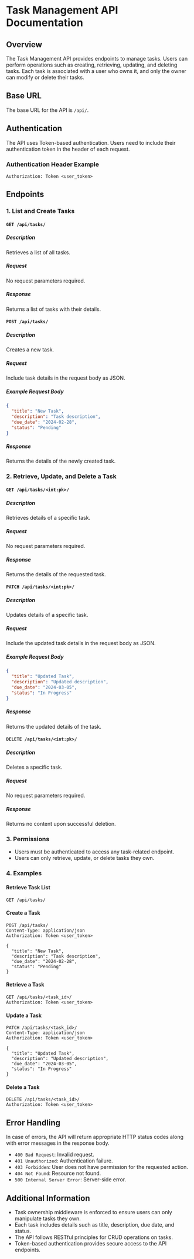 # Task Management API Documentation

## Overview

The Task Management API provides endpoints to manage tasks. Users can perform operations such as creating, retrieving, updating, and deleting tasks. Each task is associated with a user who owns it, and only the owner can modify or delete their tasks.

## Base URL

The base URL for the API is `/api/`.

## Authentication

The API uses Token-based authentication. Users need to include their authentication token in the header of each request.

### Authentication Header Example

```plaintext
Authorization: Token <user_token>
```

## Endpoints

### 1. List and Create Tasks

#### `GET /api/tasks/`

##### Description

Retrieves a list of all tasks.

##### Request

No request parameters required.

##### Response

Returns a list of tasks with their details.

#### `POST /api/tasks/`

##### Description

Creates a new task.

##### Request

Include task details in the request body as JSON.

##### Example Request Body

```json
{
  "title": "New Task",
  "description": "Task description",
  "due_date": "2024-02-28",
  "status": "Pending"
}
```

##### Response

Returns the details of the newly created task.

### 2. Retrieve, Update, and Delete a Task

#### `GET /api/tasks/<int:pk>/`

##### Description

Retrieves details of a specific task.

##### Request

No request parameters required.

##### Response

Returns the details of the requested task.

#### `PATCH /api/tasks/<int:pk>/`

##### Description

Updates details of a specific task.

##### Request

Include the updated task details in the request body as JSON.

##### Example Request Body

```json
{
  "title": "Updated Task",
  "description": "Updated description",
  "due_date": "2024-03-05",
  "status": "In Progress"
}
```

##### Response

Returns the updated details of the task.

#### `DELETE /api/tasks/<int:pk>/`

##### Description

Deletes a specific task.

##### Request

No request parameters required.

##### Response

Returns no content upon successful deletion.

### 3. Permissions

- Users must be authenticated to access any task-related endpoint.
- Users can only retrieve, update, or delete tasks they own.

### 4. Examples

#### Retrieve Task List

```http
GET /api/tasks/
```

#### Create a Task

```http
POST /api/tasks/
Content-Type: application/json
Authorization: Token <user_token>

{
  "title": "New Task",
  "description": "Task description",
  "due_date": "2024-02-28",
  "status": "Pending"
}
```

#### Retrieve a Task

```http
GET /api/tasks/<task_id>/
Authorization: Token <user_token>
```

#### Update a Task

```http
PATCH /api/tasks/<task_id>/
Content-Type: application/json
Authorization: Token <user_token>

{
  "title": "Updated Task",
  "description": "Updated description",
  "due_date": "2024-03-05",
  "status": "In Progress"
}
```

#### Delete a Task

```http
DELETE /api/tasks/<task_id>/
Authorization: Token <user_token>
```

## Error Handling

In case of errors, the API will return appropriate HTTP status codes along with error messages in the response body.

- `400 Bad Request`: Invalid request.
- `401 Unauthorized`: Authentication failure.
- `403 Forbidden`: User does not have permission for the requested action.
- `404 Not Found`: Resource not found.
- `500 Internal Server Error`: Server-side error.

## Additional Information

- Task ownership middleware is enforced to ensure users can only manipulate tasks they own.
- Each task includes details such as title, description, due date, and status.
- The API follows RESTful principles for CRUD operations on tasks.
- Token-based authentication provides secure access to the API endpoints.